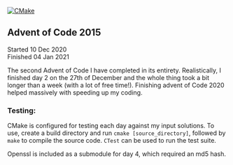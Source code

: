 [![CMake](https://github.com/daniel-meilak/Advent-of-Code-2015/actions/workflows/cmake.yml/badge.svg)](https://github.com/daniel-meilak/Advent-of-Code-2015/actions/workflows/cmake.yml)

## Advent of Code 2015

Started  10 Dec 2020  
Finished 04 Jan 2021

The second Advent of Code I have completed in its entirety. Realistically, I finished day 2 on the 27th of December and the whole thing took a bit longer than a week (with a lot of free time!). Finishing advent of Code 2020 helped massively with speeding up my coding.

### Testing:  
CMake is configured for testing each day against my input solutions. To use, create a build directory and run `cmake [source_directory]`, followed by `make` to compile the source code. `CTest` can be used to run the test suite.

Openssl is included as a submodule for day 4, which required an md5 hash.
